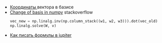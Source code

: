 - [Координаты ](https://math.semestr.ru/matrix/vector-basis.php)вектора в базисе
- [Change of basis in numpy](https://stackoverflow.com/questions/55082928/change-of-basis-in-numpy) stackoverflow
    ```Python
    vec_new = np.linalg.inv(np.column_stack((w1, w2, w3))).dot(vec_old)
    np.linalg.solve(W, v)
    ```
- [Как писать формулы в jupiter](https://jupyter-notebook.readthedocs.io/en/stable/examples/Notebook/Typesetting%20Equations.html)
